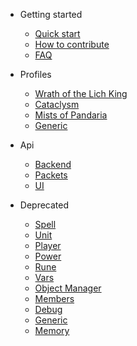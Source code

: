 - Getting started

  - [Quick start](getting-started/quickstart.md)
  - [How to contribute](getting-started/how-to-contribute.md)
  - [FAQ](getting-started/faq.md)

- Profiles

  - [Wrath of the Lich King](profiles/wotlk.md)
  - [Cataclysm](profiles/cataclysm.md)
  - [Mists of Pandaria](profiles/mop.md)
  - [Generic](profiles/generic.md)

- Api

  - [Backend](api/v3/backend.md)
  - [Packets](api/v3/packets.md)
  - [UI](api/v3/ui.md)

- Deprecated

  - [Spell](api/deprecated/spell.md)
  - [Unit](api/deprecated/unit.md)
  - [Player](api/deprecated/player.md)
  - [Power](api/deprecated/power.md)
  - [Rune](api/deprecated/rune.md)
  - [Vars](api/deprecated/vars.md)
  - [Object Manager](api/deprecated/object-manager.md)
  - [Members](api/deprecated/members.md)
  - [Debug](api/deprecated/debug.md)
  - [Generic](api/deprecated/generic.md)
  - [Memory](api/deprecated/memory.md)
